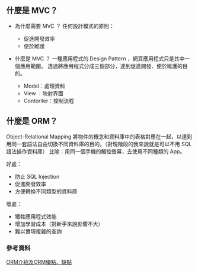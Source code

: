 ## 什麼是 MVC？
- 為什麼需要 MVC ？
任何設計模式的原則：
  * 促進開發效率
  * 便於維護

- 什麼是 MVC ？
  一種應用程式的 Design Pattern ，網頁應用程式只是其中一個應用範圍。
  透過將應用程式分成三個部分，達到促進開發、便於維護的目的。
  * Model：處理資料
  * View ：映射界面
  * Contorller：控制流程

## 什麼是 ORM？
Object-Relational Mapping
將物件的概念和資料庫中的表格對應在一起，以達到用同一套語法自由切換不同資料庫的目的。（對現階段的我來說就是可以不用 SQL 語法操作資料庫）
比喻：用同一個手機的觸控螢幕，去使用不同種類的 App。

好處：
- 防止 SQL Injection
- 促進開發效率
- 方便轉換不同類型的資料庫

壞處：
- 犧牲應用程式效能
- 增加學習成本（對新手來說影響不大）
- 難以實現複雜的查詢

### 參考資料
[ORM介紹及ORM優點、缺點](https://www.cnblogs.com/xiaowuzi/p/3485302.html)